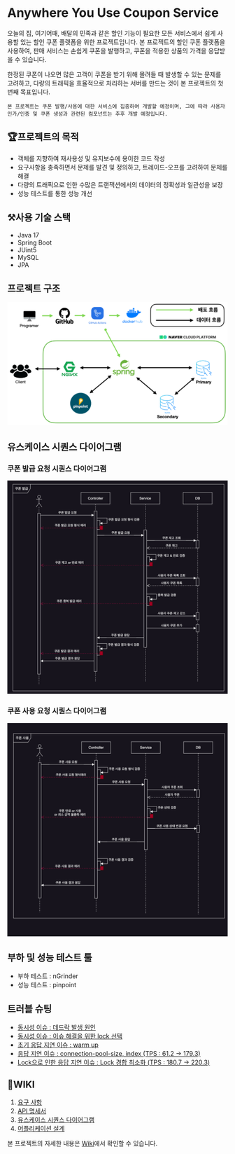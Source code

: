 # Anywhere You Use Coupon Service

오늘의 집, 여기어때, 배달의 민족과 같은 할인 기능이 필요한 모든 서비스에서 쉽게 사용할 있는 할인 쿠폰 플랫폼을 위한 프로젝트입니다. 본 프로젝트의 할인 쿠폰 플랫폼을 사용하여, 판매 서비스는 손쉽게 쿠폰을 발행하고, 쿠폰을 적용한 상품의 가격을 응답받을 수 있습니다.

한정된 쿠폰이 나오면 많은 고객이 쿠폰을 받기 위해 몰려들 때 발생할 수 있는 문제를 고려하고, 다량의 트래픽을 효율적으로 처리하는 서버를 만드는 것이 본 프로젝트의 첫 번째 목표입니다.

```
본 프로젝트는 쿠폰 발행/사용에 대한 서비스에 집중하여 개발할 예정이며, 그에 따라 사용자 인가/인증 및 쿠폰 생성과 관련된 컴포넌트는 추후 개발 예정입니다.
```

## 🏆프로젝트의 목적

- 객체를 지향하여 재사용성 및 유지보수에 용이한 코드 작성
- 요구사항을 충족하면서 문제를 발견 및 정의하고, 트레이드-오프를 고려하여 문제를 해결
- 다량의 트래픽으로 인한 수많은 트랜잭션에서의 데이터의 정확성과 일관성을 보장
- 성능 테스트를 통한 성능 개선

## ⚒️사용 기술 스택
- Java 17
- Spring Boot
- JUint5
- MySQL
- JPA

## 프로젝트 구조

![](./img/architecture_v1.png)

## 유스케이스 시퀀스 다이어그램

### 쿠폰 발급 요청 시퀀스 다이어그램

![img.png](./img/USECASE-issue-user-coupon.png)

### 쿠폰 사용 요청 시퀀스 다이어그램

![img.png](./img/USECASE-use-user-coupon.png)

## 부하 및 성능 테스트 툴

- 부하 테스트 : nGrinder 
- 성능 테스트 : pinpoint

## 트러블 슈팅

- [동시성 이슈 : 데드락 발생 원인](https://cire0304.github.io/ayu-coupon/title-%ED%86%A0%EC%9D%B4-%ED%94%84%EB%A1%9C%EC%A0%9D%ED%8A%B8-%EB%8F%99%EC%8B%9C%EC%84%B1-%EC%9D%B4%EC%8A%88-%EB%8D%B0%EB%93%9C%EB%9D%BD-%EB%B0%9C%EC%83%9D-%EC%9B%90%EC%9D%B8/)
- [동시성 이슈 : 이슈 해결을 위한 lock 선택](https://cire0304.github.io/ayu-coupon/title-%ED%86%A0%EC%9D%B4-%ED%94%84%EB%A1%9C%EC%A0%9D%ED%8A%B8-%EB%8F%99%EC%8B%9C%EC%84%B1-%ED%95%B4%EA%B2%B0%EC%9D%84-%EC%9C%84%ED%95%9C-lock-%EC%84%A0%ED%83%9D/)
- [초기 응답 지연 이슈 : warm up](https://cire0304.github.io/ayu-coupon/title-%ED%86%A0%EC%9D%B4-%ED%94%84%EB%A1%9C%EC%A0%9D%ED%8A%B8-%EC%B4%88%EA%B8%B0-%EC%9D%91%EB%8B%B5-%EC%A7%80%EC%97%B0-%EC%9D%B4%EC%8A%88-%ED%95%B4%EA%B2%B0-warm-up/)
- [응답 지연 이슈 : connection-pool-size, index (TPS : 61.2 -> 179.3)](https://cire0304.github.io/ayu-coupon/title-%ED%86%A0%EC%9D%B4-%ED%94%84%EB%A1%9C%EC%A0%9D%ED%8A%B8-%EC%9D%91%EB%8B%B5-%EC%A7%80%EC%97%B0-%EC%9D%B4%EC%8A%88-%EC%9D%B8%EB%8D%B1%EC%8A%A4/)
- [Lock으로 인한 응답 지연 이슈 : Lock 경합 최소화 (TPS : 180.7 -> 220.3)](https://cire0304.github.io/ayu-coupon/title-%ED%86%A0%EC%9D%B4-%ED%94%84%EB%A1%9C%EC%A0%9D%ED%8A%B8-Lock%EC%9C%BC%EB%A1%9C-%EC%9D%B8%ED%95%9C-%EC%9D%91%EB%8B%B5-%EC%A7%80%EC%97%B0-%EC%9D%B4%EC%8A%88-%EB%A1%9C%EC%A7%81-%EA%B0%9C%EC%84%A0/)

## 📑WIKI

1. [요구 사항](https://github.com/f-lab-edu/coupon-project/wiki/%EC%9A%94%EA%B5%AC-%EC%82%AC%ED%95%AD)
2. [API 명세서](https://github.com/f-lab-edu/coupon-project/wiki/API-%EB%AA%85%EC%84%B8%EC%84%9C-(%EC%9E%84%EC%8B%9C))
3. [유스케이스 시퀀스 다이어그램](https://github.com/f-lab-edu/AYU-Coupon-Service/wiki/%EC%9C%A0%EC%8A%A4%EC%BC%80%EC%9D%B4%EC%8A%A4-%EC%8B%9C%ED%80%80%EC%8A%A4-%EB%8B%A4%EC%9D%B4%EC%96%B4%EA%B7%B8%EB%9E%A8)
4. [어플리케이션 설계](https://github.com/f-lab-edu/AYU-Coupon-Service/wiki/%EC%84%A4%EA%B3%84)

본 프로젝트의 자세한 내용은 [Wiki](https://github.com/f-lab-edu/coupon-api/wiki)에서 확인할 수 있습니다.
